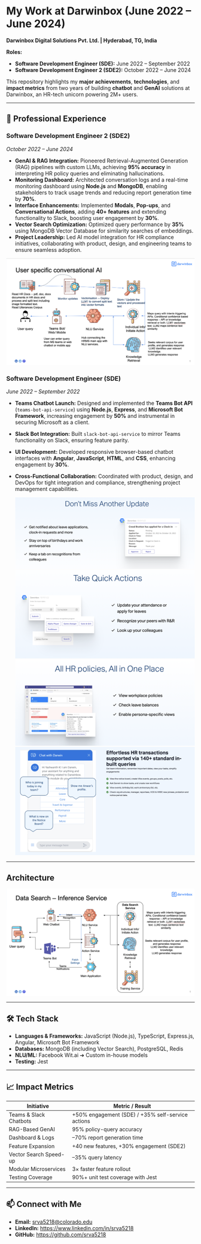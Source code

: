 # My Work at Darwinbox (June 2022 – June 2024)
**Darwinbox Digital Solutions Pvt. Ltd. | Hyderabad, TG, India**

**Roles:**
- **Software Development Engineer (SDE):** June 2022 – September 2022
- **Software Development Engineer 2 (SDE2):** October 2022 – June 2024

This repository highlights my **major achievements**, **technologies**, and **impact metrics** from two years of building **chatbot** and **GenAI** solutions at Darwinbox, an HR-tech unicorn powering 2M+ users.

---

## 📌 Professional Experience

### Software Development Engineer 2 (SDE2)
*October 2022 – June 2024*

- **GenAI & RAG Integration:** Pioneered Retrieval-Augmented Generation (RAG) pipelines with custom LLMs, achieving **95% accuracy** in interpreting HR policy queries and eliminating hallucinations.  
- **Monitoring Dashboard:** Architected conversation logs and a real-time monitoring dashboard using **Node.js** and **MongoDB**, enabling stakeholders to track usage trends and reducing report generation time by **70%**.  
- **Interface Enhancements:** Implemented **Modals**, **Pop-ups**, and **Conversational Actions**, adding **40+ features** and extending functionality to Slack, boosting user engagement by **30%**.  
- **Vector Search Optimization:** Optimized query performance by **35%** using MongoDB Vector Database for similarity searches of embeddings.  
- **Project Leadership:** Led AI model integration for HR compliance initiatives, collaborating with product, design, and engineering teams to ensure seamless adoption.

![Conv AI](./4.png)

### Software Development Engineer (SDE)
*June 2022 – September 2022*

- **Teams Chatbot Launch:** Designed and implemented the **Teams Bot API** (`teams-bot-api-service`) using **Node.js**, **Express**, and **Microsoft Bot Framework**, increasing engagement by **50%** and instrumental in securing Microsoft as a client.  

- **Slack Bot Integration:** Built `slack-bot-api-service` to mirror Teams functionality on Slack, ensuring feature parity.  
- **UI Development:** Developed responsive browser-based chatbot interfaces with **Angular**, **JavaScript**, **HTML**, and **CSS**, enhancing engagement by **30%**.  
- **Cross-Functional Collaboration:** Coordinated with product, design, and DevOps for tight integration and compliance, strengthening project management capabilities.

  ![Notifications](./1.png)
  ![Conversational Actions](./2.png)
  ![HR Policies Tab](./3.png)
  ![Web Chatbot](./5.png)

---
## Architecture
  ![Microservices Architecture](./architecture.png)

---

## 🛠️ Tech Stack

- **Languages & Frameworks:** JavaScript (Node.js), TypeScript, Express.js, Angular, Microsoft Bot Framework  
- **Databases:** MongoDB (including Vector Search), PostgreSQL, Redis  
- **NLU/ML:** Facebook Wit.ai ➔ Custom in-house models  
- **Testing:** Jest  

---

## 📈 Impact Metrics

| Initiative                     | Metric / Result                                    |
|--------------------------------|----------------------------------------------------|
| Teams & Slack Chatbots         | +50% engagement (SDE) / +35% self-service actions  |
| RAG-Based GenAI                | 95% policy-query accuracy                          |
| Dashboard & Logs               | –70% report generation time                        |
| Feature Expansion              | +40 new features, +30% engagement (SDE2)           |
| Vector Search Speed-up         | –35% query latency                                 |
| Modular Microservices          | 3× faster feature rollout                          |
| Testing Coverage               | 90%+ unit test coverage with Jest                  |

---

## 📫 Connect with Me

- **Email:** srva5218@colorado.edu  
- **LinkedIn:** https://www.linkedin.com/in/srva5218  
- **GitHub:** https://github.com/srva5218
